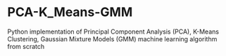 # PCA-K_Means-GMM
Python implementation of Principal Component Analysis (PCA), K-Means Clustering, Gaussian Mixture Models (GMM) machine learning algorithm from scratch 
